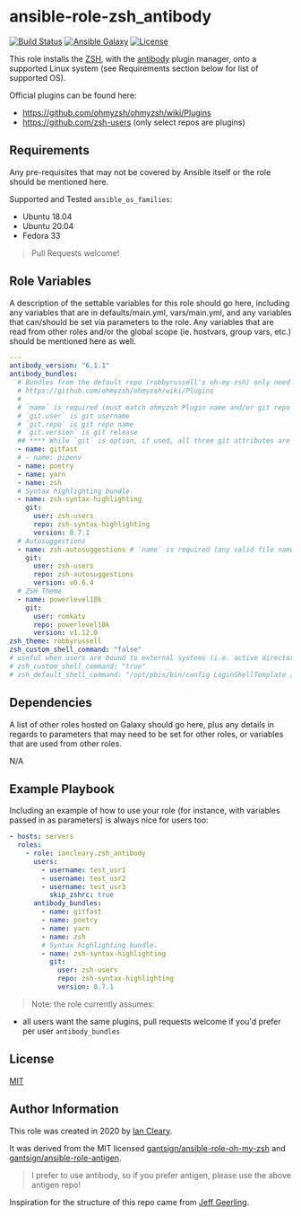 ansible-role-zsh_antibody
=========

[![Build Status](https://travis-ci.com/iancleary/ansible-role-zsh_antibody.svg?branch=main)](https://travis-ci.com/iancleary/ansible-role-zsh_antibody)
[![Ansible Galaxy](https://img.shields.io/badge/ansible--galaxy-iancleary.zsh_antibody-blue.svg)](https://galaxy.ansible.com/iancleary/zsh_antibody)
[![License](https://img.shields.io/badge/license-MIT-blue.svg)](https://raw.githubusercontent.com/iancleary/ansible-role-zsh_antibody/main/LICENSE)

This role installs the [ZSH](https://www.zsh.org/), with the [antibody](https://getantibody.github.io/) plugin manager, onto a supported Linux system (see Requirements section below for list of supported OS).

Official plugins can be found here:

* <https://github.com/ohmyzsh/ohmyzsh/wiki/Plugins>
* <https://github.com/zsh-users> (only select repos are plugins)

Requirements
------------

Any pre-requisites that may not be covered by Ansible itself or the role should be mentioned here.

Supported and Tested `ansible_os_families`:

* Ubuntu 18.04
* Ubuntu 20.04
* Fedora 33

> Pull Requests welcome!

Role Variables
--------------

A description of the settable variables for this role should go here, including any variables that are in defaults/main.yml, vars/main.yml, and any variables that can/should be set via parameters to the role. Any variables that are read from other roles and/or the global scope (ie. hostvars, group vars, etc.) should be mentioned here as well.

```yaml
---
antibody_version: "6.1.1"
antibody_bundles:
  # Bundles from the default repo (robbyrussell's oh-my-zsh) only need a name
  # https://github.com/ohmyzsh/ohmyzsh/wiki/Plugins
  #
  # `name` is required (must match ohmyzsh Plugin name and/or git repo
  # `git.user` is git username
  # `git.repo` is git repo name
  # `git.version` is git release
  ## **** While `git` is option, if used, all three git attributes are required ****
  - name: gitfast
  # - name: pipenv
  - name: poetry
  - name: yarn
  - name: zsh
  # Syntax highlighting bundle.
  - name: zsh-syntax-highlighting
    git:
      user: zsh-users
      repo: zsh-syntax-highlighting
      version: 0.7.1
  # Autosuggestions
  - name: zsh-autosuggestions # `name` is required (any valid file name will do so long as it's unique for the bundles)
    git:
      user: zsh-users
      repo: zsh-autosuggestions
      version: v0.6.4
  # ZSH Theme
  - name: powerlevel10k
    git:
      user: romkatv
      repo: powerlevel10k
      version: v1.12.0
zsh_theme: robbyrussell
zsh_custom_shell_command: "false"
# useful when users are bound to external systems (i.e. active directory)
# zsh_custom_shell_command: "true"
# zsh_default_shell_command: "/opt/pbis/bin/config LoginShellTemplate /usr/bin/zsh"
```

Dependencies
------------

A list of other roles hosted on Galaxy should go here, plus any details in regards to parameters that may need to be set for other roles, or variables that are used from other roles.

N/A

Example Playbook
----------------

Including an example of how to use your role (for instance, with variables passed in as parameters) is always nice for users too:

```yaml
- hosts: servers
  roles:
    - role: iancleary.zsh_antibody
      users:
        - username: test_usr1
        - username: test_usr2
        - username: test_usr3
          skip_zshrc: true
      antibody_bundles:
        - name: gitfast
        - name: poetry
        - name: yarn
        - name: zsh
        # Syntax highlighting bundle.
        - name: zsh-syntax-highlighting
          git:
            user: zsh-users
            repo: zsh-syntax-highlighting
            version: 0.7.1
```

> Note: the role currently assumes:

* all users want the same plugins, pull requests welcome if you'd prefer per user `antibody_bundles`

License
-------

[MIT](LICENSE)

Author Information
------------------

This role was created in 2020 by [Ian Cleary](https://iancleary.me).

It was derived from the MIT licensed [gantsign/ansible-role-oh-my-zsh](https://github.com/gantsign/ansible-role-oh-my-zsh) and [gantsign/ansible-role-antigen](https://github.com/gantsign/ansible-role-antigen).

> I prefer to use antibody, so if you prefer antigen, please use the above antigen repo!

Inspiration for the structure of this repo came from [Jeff Geerling](https://github.com/geerlingguy/ansible-role-nginx).
